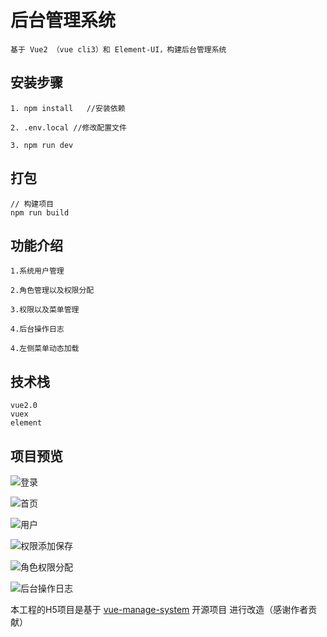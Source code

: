 # 后台管理系统 #

    基于 Vue2 （vue cli3）和 Element-UI，构建后台管理系统

## 安装步骤 ##

	1. npm install	 //安装依赖
	
	2. .env.local //修改配置文件
	
	3. npm run dev 

## 打包 ##

	// 构建项目
	npm run build
	

## 功能介绍 ## 	
	
	1.系统用户管理
	
	2.角色管理以及权限分配
	
	3.权限以及菜单管理
	
	4.后台操作日志
	
	4.左侧菜单动态加载
	
## 技术栈 ##

    vue2.0
    vuex
    element
    
## 项目预览
![登录](https://upload-images.jianshu.io/upload_images/8579438-4f7c11ff83c355d8.jpg?imageMogr2/auto-orient/strip%7CimageView2/2/w/1240)

![首页](https://upload-images.jianshu.io/upload_images/8579438-1a6f6b41de9cc67f.jpg?imageMogr2/auto-orient/strip%7CimageView2/2/w/1240)

![用户](https://upload-images.jianshu.io/upload_images/8579438-d83ad23f1089798d.jpg?imageMogr2/auto-orient/strip%7CimageView2/2/w/1240)

![权限添加保存](https://upload-images.jianshu.io/upload_images/8579438-e199cf69f5aaf811.jpg?imageMogr2/auto-orient/strip%7CimageView2/2/w/1240)

![角色权限分配](https://upload-images.jianshu.io/upload_images/8579438-8ddcf845a2e3dbfd.jpg?imageMogr2/auto-orient/strip%7CimageView2/2/w/1240)
    
![后台操作日志](https://upload-images.jianshu.io/upload_images/8579438-989feb1bc765f202.jpg?imageMogr2/auto-orient/strip%7CimageView2/2/w/1240)	

本工程的H5项目是基于  [vue-manage-system](https://github.com/lin-xin/vue-manage-system) 开源项目 进行改造（感谢作者贡献）
	